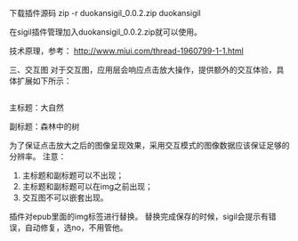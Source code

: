 
下载插件源码
zip -r duokansigil_0.0.2.zip duokansigil

在sigil插件管理加入duokansigil_0.0.2.zip就可以使用。

技术原理，参考：
http://www.miui.com/thread-1960799-1-1.html

三、交互图
对于交互图，应用层会响应点击放大操作，提供额外的交互体验，具体扩展如下所示：
<div class="duokan-image-single">
    <img src="../Images/tree.png"alt="" />
    <p class="duokan-image-maintitle">主标题：大自然</p>
    <p class="duokan-image-subtitle">副标题：森林中的树</p>
</div>

为了保证点击放大之后的图像呈现效果，采用交互模式的图像数据应该保证足够的分辨率。
注意：
1. 主标题和副标题可以不出现；
2. 主标题和副标题可以在img之前出现；
3. 交互图不可以嵌套出现。


插件对epub里面的img标签进行替换。
替换完成保存的时候，sigil会提示有错误，自动修复，选no，不用管他。